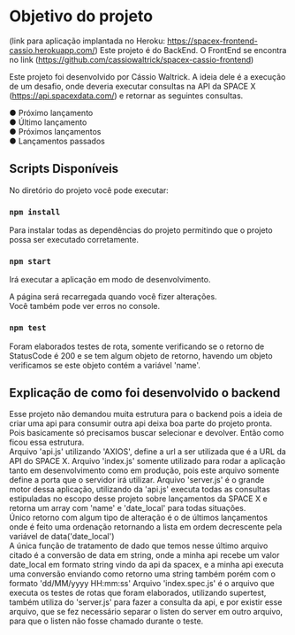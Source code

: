 # Objetivo do projeto

(link para aplicação implantada no Heroku: https://spacex-frontend-cassio.herokuapp.com/)
Este projeto é do BackEnd. O FrontEnd se encontra no link (https://github.com/cassiowaltrick/spacex-cassio-frontend)

Este projeto foi desenvolvido por Cássio Waltrick.
A ideia dele é a execução de um desafio, onde deveria executar consultas na API da SPACE X (https://api.spacexdata.com/) e retornar as seguintes consultas.

● Próximo lançamento\
● Último lançamento\
● Próximos lançamentos\
● Lançamentos passados

## Scripts Disponíveis

No diretório do projeto você pode executar:

### `npm install`

Para instalar todas as dependências do projeto permitindo que o projeto possa ser executado corretamente.

### `npm start`

Irá executar a aplicação em modo de desenvolvimento.

A página será recarregada quando você fizer alterações.\
Você também pode ver erros no console.

### `npm test`

Foram elaborados testes de rota, somente verificando se o retorno de StatusCode é 200 e se tem algum objeto de retorno, havendo um objeto verificamos se este objeto contém a variável 'name'.

## Explicação de como foi desenvolvido o backend

Esse projeto não demandou muita estrutura para o backend pois a ideia de criar uma api para consumir outra api deixa boa parte do projeto pronta.\
Pois basicamente só precisamos buscar selecionar e devolver. Então como ficou essa estrutura.\
Arquivo 'api.js' utilizando 'AXIOS', define a url a ser utilizada que é a URL da API do SPACE X.
Arquivo 'index.js' somente utilizado para rodar a aplicação tanto em desenvolvimento como em produção, pois este arquivo somente define a porta que o servidor irá utilizar.
Arquivo 'server.js' é o grande motor dessa aplicação, utilizando da 'api.js' executa todas as consultas estipuladas no escopo desse projeto sobre lançamentos da SPACE X e retorna um array com 'name' e 'date_local' para todas situações.\
Único retorno com algum tipo de alteração é o de últimos lançamentos onde é feito uma ordenação retornando a lista em ordem decrescente pela variável de data('date_local')\
A única função de tratamento de dado que temos nesse último arquivo citado é a conversão de data em string, onde a minha api recebe um valor date_local em formato string vindo da api da spacex, e a minha api executa uma conversão enviando como retorno uma string também porém com o formato 'dd/MM/yyyy HH:mm:ss'
Arquivo 'index.spec.js' é o arquivo que executa os testes de rotas que foram elaborados, utilizando supertest, também utiliza do 'server.js' para fazer a consulta da api, e por existir esse arquivo, que se fez necessário separar o listen do server em outro arquivo, para que o listen não fosse chamado durante o teste.